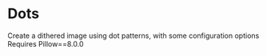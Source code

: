 # Dots

Create a dithered image using dot patterns, with some configuration options <br>
Requires Pillow==8.0.0
